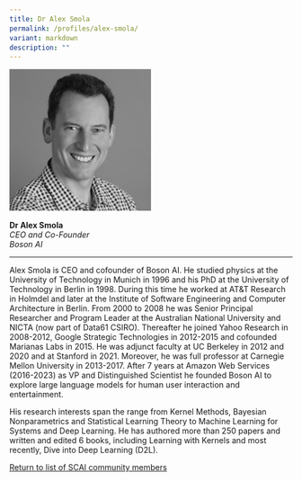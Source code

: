 ```yaml
---
title: Dr Alex Smola
permalink: /profiles/alex-smola/
variant: markdown
description: ""
---
```

<div style="width:50%"><img src="/images/People/alex_smola.jpeg" alt="Dr Alex Smola"></div>

**Dr Alex Smola**<br>*CEO and Co-Founder*<br>*Boson AI*<br>

---

Alex Smola is CEO and cofounder of Boson AI. He studied physics at the University of Technology in Munich in 1996 and his PhD at the University of Technology in Berlin in 1998. During this time he worked at AT&amp;T Research in Holmdel and later at the Institute of Software Engineering and Computer Architecture in Berlin. From 2000 to 2008 he was Senior Principal Researcher and Program Leader at the Australian National University and NICTA (now part of Data61 CSIRO). Thereafter he joined Yahoo Research in 2008-2012, Google Strategic Technologies in 2012-2015 and cofounded Marianas Labs in 2015. He was adjunct faculty at UC Berkeley in 2012 and 2020 and at Stanford in 2021. Moreover, he was full professor at Carnegie Mellon University in 2013-2017. After 7 years at Amazon Web Services (2016-2023) as VP and Distinguished Scientist he founded Boson AI to explore large language models for human user interaction and entertainment.
 
His research interests span the range from Kernel Methods, Bayesian Nonparametrics and Statistical Learning Theory to Machine Learning for Systems and Deep Learning. He has authored more than 250 papers and written and edited 6 books, including Learning with Kernels and most recently, Dive into Deep Learning (D2L).

[Return to list of SCAI community members](/community)